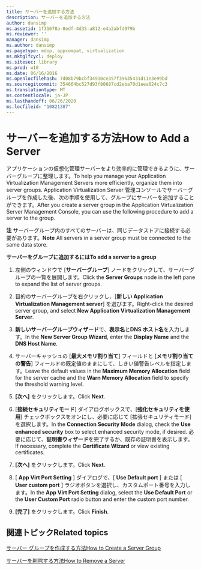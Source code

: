 ```yaml
---
title: サーバーを追加する方法
description: サーバーを追加する方法
author: dansimp
ms.assetid: 1f31678a-8edf-4d35-a812-e4a2abfd979b
ms.reviewer: ''
manager: dansimp
ms.author: dansimp
ms.pagetype: mdop, appcompat, virtualization
ms.mktglfcycl: deploy
ms.sitesec: library
ms.prod: w10
ms.date: 06/16/2016
ms.openlocfilehash: 7d08b79bcbf34910ce357f39635431d11e3e99bd
ms.sourcegitcommit: 354664bc527d93f80687cd2eba70d1eea024c7c3
ms.translationtype: MT
ms.contentlocale: ja-JP
ms.lasthandoff: 06/26/2020
ms.locfileid: "10821387"
---
```

# <span data-ttu-id="30789-103">サーバーを追加する方法</span><span class="sxs-lookup"><span data-stu-id="30789-103">How to Add a Server</span></span>


<span data-ttu-id="30789-104">アプリケーションの仮想化管理サーバーをより効率的に管理できるように、サーバーグループに整理します。</span><span class="sxs-lookup"><span data-stu-id="30789-104">To help you manage your Application Virtualization Management Servers more efficiently, organize them into server groups.</span></span> <span data-ttu-id="30789-105">Application Virtualization Server 管理コンソールでサーバーグループを作成した後、次の手順を使用して、グループにサーバーを追加することができます。</span><span class="sxs-lookup"><span data-stu-id="30789-105">After you create a server group in the Application Virtualization Server Management Console, you can use the following procedure to add a server to the group.</span></span>

<span data-ttu-id="30789-106">**注** サーバーグループ内のすべてのサーバーは、同じデータストアに接続する必要があります。</span><span class="sxs-lookup"><span data-stu-id="30789-106">**Note** All servers in a server group must be connected to the same data store.</span></span>

 

**<span data-ttu-id="30789-107">サーバーをグループに追加するには</span><span class="sxs-lookup"><span data-stu-id="30789-107">To add a server to a group</span></span>**

1.  <span data-ttu-id="30789-108">左側のウィンドウで [**サーバーグループ**] ノードをクリックして、サーバーグループの一覧を展開します。</span><span class="sxs-lookup"><span data-stu-id="30789-108">Click the **Server Groups** node in the left pane to expand the list of server groups.</span></span>

2.  <span data-ttu-id="30789-109">目的のサーバーグループを右クリックし、[**新しい Application Virtualization Management server**] を選びます。</span><span class="sxs-lookup"><span data-stu-id="30789-109">Right-click the desired server group, and select **New Application Virtualization Management Server**.</span></span>

3.  <span data-ttu-id="30789-110">**新しいサーバーグループウィザード**で、**表示名**と**DNS ホスト名**を入力します。</span><span class="sxs-lookup"><span data-stu-id="30789-110">In the **New Server Group Wizard**, enter the **Display Name** and the **DNS Host Name**.</span></span>

4.  <span data-ttu-id="30789-111">サーバーキャッシュの [**最大メモリ割り当て**] フィールドと [**メモリ割り当ての警告**] フィールドの既定値のままにして、しきい値警告レベルを指定します。</span><span class="sxs-lookup"><span data-stu-id="30789-111">Leave the default values in the **Maximum Memory Allocation** field for the server cache and the **Warn Memory Allocation** field to specify the threshold warning level.</span></span>

5.  <span data-ttu-id="30789-112">**[次へ]** をクリックします。</span><span class="sxs-lookup"><span data-stu-id="30789-112">Click **Next**.</span></span>

6.  <span data-ttu-id="30789-113">[**接続セキュリティモード**] ダイアログボックスで、[**強化セキュリティを使用**] チェックボックスをオンにし、必要に応じて [拡張セキュリティモード] を選択します。</span><span class="sxs-lookup"><span data-stu-id="30789-113">In the **Connection Security Mode** dialog, check the **Use enhanced security** box to select enhanced security mode, if desired.</span></span> <span data-ttu-id="30789-114">必要に応じて、**証明書ウィザード**を完了するか、既存の証明書を表示します。</span><span class="sxs-lookup"><span data-stu-id="30789-114">If necessary, complete the **Certificate Wizard** or view existing certificates.</span></span>

7.  <span data-ttu-id="30789-115">**[次へ]** をクリックします。</span><span class="sxs-lookup"><span data-stu-id="30789-115">Click **Next**.</span></span>

8.  <span data-ttu-id="30789-116">[ **App Virt Port Setting** ] ダイアログで、[ **Use Default port** ] または [ **User custom port** ] ラジオボタンを選択し、カスタムポート番号を入力します。</span><span class="sxs-lookup"><span data-stu-id="30789-116">In the **App Virt Port Setting** dialog, select the **Use Default Port** or the **User Custom Port** radio button and enter the custom port number.</span></span>

9.  <span data-ttu-id="30789-117">**[完了]** をクリックします。</span><span class="sxs-lookup"><span data-stu-id="30789-117">Click **Finish**.</span></span>

## <span data-ttu-id="30789-118">関連トピック</span><span class="sxs-lookup"><span data-stu-id="30789-118">Related topics</span></span>


[<span data-ttu-id="30789-119">サーバー グループを作成する方法</span><span class="sxs-lookup"><span data-stu-id="30789-119">How to Create a Server Group</span></span>](how-to-create-a-server-group.md)

[<span data-ttu-id="30789-120">サーバーを削除する方法</span><span class="sxs-lookup"><span data-stu-id="30789-120">How to Remove a Server</span></span>](how-to-remove-a-server.md)

 

 





